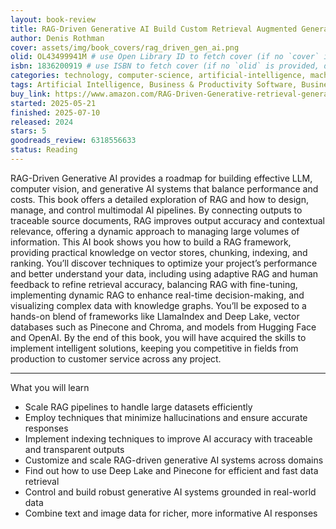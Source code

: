 ```yaml
---
layout: book-review
title: RAG-Driven Generative AI Build Custom Retrieval Augmented Generation Pipelines With LlamaIndex, Deep Lake, and Pinecone
author: Denis Rothman
cover: assets/img/book_covers/rag_driven_gen_ai.png
olid: OL43499941M # use Open Library ID to fetch cover (if no `cover` is provided)
isbn: 1836200919 # use ISBN to fetch cover (if no `olid` is provided, dashes are optional)
categories: technology, computer-science, artificial-intelligence, machine-learning
tags: Artificial Intelligence, Business & Productivity Software, Business Intelligence, Computers, Data Science, Machine Learning, Machine Theory, Natural Language Processing
buy_link: https://www.amazon.com/RAG-Driven-Generative-retrieval-generation-LlamaIndex/dp/1836200919
started: 2025-05-21
finished: 2025-07-10
released: 2024
stars: 5
goodreads_review: 6318556633
status: Reading
---
```


RAG-Driven Generative AI provides a roadmap for building effective LLM, computer vision, and generative AI systems that balance performance and costs.
This book offers a detailed exploration of RAG and how to design, manage, and control multimodal AI pipelines. By connecting outputs to traceable source documents, RAG improves output accuracy and contextual relevance, offering a dynamic approach to managing large volumes of information. This AI book shows you how to build a RAG framework, providing practical knowledge on vector stores, chunking, indexing, and ranking. You’ll discover techniques to optimize your project’s performance and better understand your data, including using adaptive RAG and human feedback to refine retrieval accuracy, balancing RAG with fine-tuning, implementing dynamic RAG to enhance real-time decision-making, and visualizing complex data with knowledge graphs.
You’ll be exposed to a hands-on blend of frameworks like LlamaIndex and Deep Lake, vector databases such as Pinecone and Chroma, and models from Hugging Face and OpenAI. By the end of this book, you will have acquired the skills to implement intelligent solutions, keeping you competitive in fields from production to customer service across any project.

---

What you will learn

* Scale RAG pipelines to handle large datasets efficiently
* Employ techniques that minimize hallucinations and ensure accurate responses
* Implement indexing techniques to improve AI accuracy with traceable and transparent outputs
* Customize and scale RAG-driven generative AI systems across domains
* Find out how to use Deep Lake and Pinecone for efficient and fast data retrieval
* Control and build robust generative AI systems grounded in real-world data
* Combine text and image data for richer, more informative AI responses 